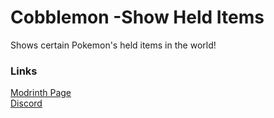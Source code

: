 # Cobblemon -Show Held Items

Shows certain Pokemon's held items in the world!

### Links

[Modrinth Page](https://modrinth.com/mod/cobblemon-held-items) \
[Discord](https://discord.gg/a2GbzTjF8V)
